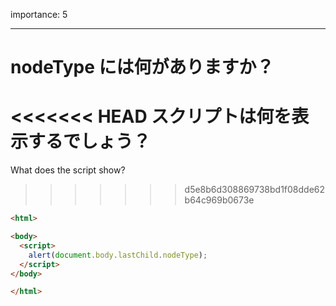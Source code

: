 importance: 5

---

# nodeType には何がありますか？

<<<<<<< HEAD
スクリプトは何を表示するでしょう？
=======
What does the script show?
>>>>>>> d5e8b6d308869738bd1f08dde62b64c969b0673e

```html
<html>

<body>
  <script>
    alert(document.body.lastChild.nodeType);
  </script>
</body>

</html>
```
